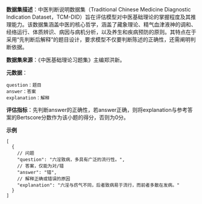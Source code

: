 **数据集描述**：中医判断说明数据集（Traditional Chinese Medicine Diagnostic Indication Dataset，TCM-DID）旨在评估模型对中医基础理论的掌握程度及其推理能力。该数据集涵盖中医的核心哲学，涵盖了藏象理论、精气血津液神的调和、经络运行、体质辨识、病因与病机分析，以及养生和疾病预防的原则。其特点在于采用“先判断后解释”的题目设计，要求模型不仅要判断陈述的正确性，还需阐明判断依据。

**数据集来源**：《中医基础理论习题集》主编郑洪新。

**元数据**：

```
question：题目
answer：答案
explanation：解释
```

**评估指标**：先判断answer的正确性，若answer正确，则将explanation与参考答案的Bertscore分数作为该小题的得分，否则为0分。

**示例**

```
[
  {
    // 问题
    "question": "六淫致病，多具有广泛的流行性。",
    // 答案，仅能为对/错
    "answer": "错",
    // 解释正确或错误的原因
    "explanation": "六淫与疠气不同，后者致病易于流行，而前者多散在发病。"
  }
]
```

